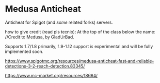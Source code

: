 # Medusa Anticheat

Anticheat for Spigot (and *some* related forks) servers.

how to give credit (read pls tecnio): 
At the top of the class below the name: //Credit to Medusa, by GladUrBad.

Supports 1.7/1.8 primarily, 1.9-1.12 support is experimental and will be fully implemented soon.

https://www.spigotmc.org/resources/medusa-anticheat-fast-and-reliable-detections-3-2-reach-detection.83345/

https://www.mc-market.org/resources/18684/
